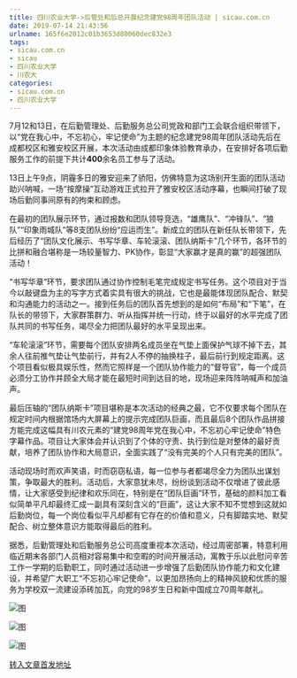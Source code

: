 ```yaml
---
title: 四川农业大学->后管处和后总开展纪念建党98周年团队活动 | sicau.com.cn
date: 2019-07-14 21:43:56
urlname: 165f6e2012c01b3653d80060dec832e3
tags: 
- sicau.com.cn
- sicau
- 四川农业大学
- 川农大
categories:
- sicau.com.cn
- 四川农业大学
---
```



7月12和13日，在后勤管理处、后勤服务总公司党政和部门工会联合组织带领下，以“党在我心中，不忘初心，牢记使命”为主题的纪念建党98周年团队活动先后在成都校区和雅安校区开展，本次活动由成都印象体验教育承办，在安排好各项后勤服务工作的前提下共计**400**余名员工参与了活动。

13日上午9点，阴霾多日的雅安迎来了骄阳，仿佛特意为这场别开生面的团队活动助兴呐喊，一场“按摩操”互动游戏正式拉开了雅安校区活动序幕，也瞬间打破了现场后勤同事间原有的拘束和顾虑。

在最初的团队展示环节，通过报数和团队领导竞选，“雄鹰队”、“冲锋队”、“狼队”“印象雨城队”等8支团队纷纷“应运而生”。新成立的团队在新任队长带领下，先后经历了“团队文化展示、书写华章、车轮滚滚、团队纳斯卡”几个环节，各环节的比拼和融合堪称是一场较量智力、PK协作，彰显“大家赢才是真的赢”的超强团队活动！

“书写华章”环节，要求团队通过协作控制毛笔完成规定书写任务。这个项目对于当今以敲键盘为主的写字方式着实具有很大的挑战，它也是最能体现团队配合、默契和沟通能力的活动之一。接到任务后的团队首先想到的是如何“布局”和“下笔”，在队长的带领下，大家群策群力、听从指挥并统一行动，终于以最好的水平完成了团队共同的书写任务，竭尽全力把团队最好的水平呈现出来。

“车轮滚滚”环节，需要每个团队安排两名成员坐在气垫上面保护气球不掉下去，其余人往前推气垫让气垫前行，并有2人不停的抽换柱子，最后前行到规定距离。这个项目看似极具娱乐性，然而它照样是一个团队协作能力的“督导官”，每一个成员必须分工协作并顾全大局才能在最短时间到达目的地，现场迎来阵阵呐喊声和加油声。

最后压轴的“团队纳斯卡”项目堪称是本次活动的经典之最，它不仅要求每个团队在规定时间内根据馆场内大屏幕上的提示完成团队巨画，而且最后8个团队作品拼接方能完成这幅具有川农元素的“建党98周年党在我心中，不忘初心牢记使命”特色字幕作品。项目让大家体会并认识到了个体的守责、执行到位是对整体的最好贡献，培养了团队协作和大局意识，全面实践了“没有完美的个人只有完美的团队”。

活动现场时而欢声笑语，时而窃窃私语，每一位参与者都竭尽全力为团队出谋划策，争取最大的胜利。活动后，大家意犹未尽，纷纷谈到活动不仅增进了彼此感情，让大家感受到纪律和欢乐同在，特别是在“团队巨画”环节，基础的颜料加工看似简单平凡却最终汇成一副具有深刻含义的“巨画”，这让大家不知不觉想到这就如后勤岗位，每一个岗位看似平凡却都有它存在的价值和意义，只有脚踏实地、默契配合、树立整体意识方能取得最后的胜利。

据悉，后勤管理处和后勤服务总公司高度重视本次活动，经过周密部署，特意利用临近期末各部门人员相对容易集中和空暇的时间开展活动，寓教于乐以此慰问辛苦工作一学期的后勤职工，同时通过活动进一步增强了后勤团队协作能力和文化建设，并希望广大职工“不忘初心牢记使命”，以更加昂扬向上的精神风貌和优质的服务为学校双一流建设添砖加瓦，向党的98岁生日和新中国成立70周年献礼。



![图](https://news.sicau.edu.cn/__local/4/96/0D/184FDAF313D4B40CE4C0D2E1351_F58E5905_1F464.jpg)

![图](https://news.sicau.edu.cn/__local/A/63/25/D9EF21566F0552B25C836AC5442_F2612EA5_19D2A.jpg)

![图](https://news.sicau.edu.cn/__local/C/F7/23/981186804077B610ABE7F77997F_75F0A212_193E8.jpg)

[转入文章首发地址](https://news.sicau.edu.cn/info/1078/52562.htm)